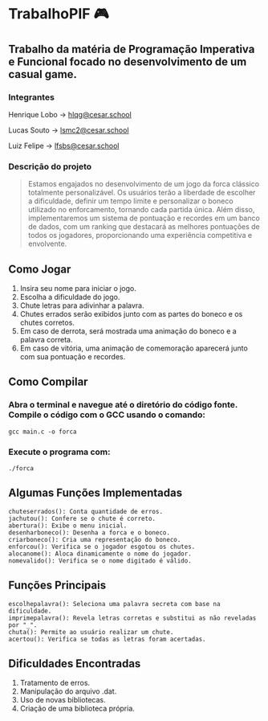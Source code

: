 # TrabalhoPIF 🎮

## Trabalho da matéria de Programação Imperativa e Funcional focado no desenvolvimento de um casual game.

### Integrantes 

Henrique Lobo -> hlqg@cesar.school

Lucas Souto -> lsmc2@cesar.school

Luiz Felipe -> lfsbs@cesar.school

### Descrição do projeto

> Estamos engajados no desenvolvimento de um jogo da forca clássico totalmente personalizável. Os usuários terão a liberdade de escolher a dificuldade, definir um tempo limite e personalizar o boneco utilizado no enforcamento, tornando cada partida única. Além disso, implementaremos um sistema de pontuação e recordes em um banco de dados, com um ranking que destacará as melhores pontuações de todos os jogadores, proporcionando uma experiência competitiva e envolvente.


## Como Jogar

1. Insira seu nome para iniciar o jogo.
2. Escolha a dificuldade do jogo.
3. Chute letras para adivinhar a palavra.
4. Chutes errados serão exibidos junto com as partes do boneco e os chutes corretos.
5. Em caso de derrota, será mostrada uma animação do boneco e a palavra correta.
6. Em caso de vitória, uma animação de comemoração aparecerá junto com sua pontuação e recordes.

## Como Compilar

### Abra o terminal e navegue até o diretório do código fonte. Compile o código com o GCC usando o comando:

    gcc main.c -o forca

### Execute o programa com:

    ./forca


## Algumas Funções Implementadas

    chuteserrados(): Conta quantidade de erros.
    jachutou(): Confere se o chute é correto.
    abertura(): Exibe o menu inicial.
    desenharboneco(): Desenha a forca e o boneco.
    criarboneco(): Cria uma representação do boneco.
    enforcou(): Verifica se o jogador esgotou os chutes.
    alocanome(): Aloca dinamicamente o nome do jogador.
    nomevalido(): Verifica se o nome digitado é válido.

## Funções Principais

    escolhepalavra(): Seleciona uma palavra secreta com base na dificuldade.
    imprimepalavra(): Revela letras corretas e substitui as não reveladas por "_".
    chuta(): Permite ao usuário realizar um chute.
    acertou(): Verifica se todas as letras foram acertadas.

## Dificuldades Encontradas

1. Tratamento de erros.
2. Manipulação do arquivo .dat.
3. Uso de novas bibliotecas.
4. Criação de uma biblioteca própria.
